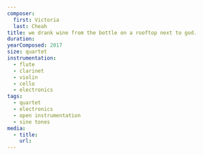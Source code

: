 ```yaml
---
composer:
  first: Victoria
  last: Cheah
title: we drank wine from the bottle on a rooftop next to god.
duration:
yearComposed: 2017
size: quartet
instrumentation:
  - flute
  - clarinet
  - violin
  - cello
  - electronics
tags:
  - quartet
  - electronics
  - open instrumentation
  - sine tones
media:
  - title:
    url:
---
```

